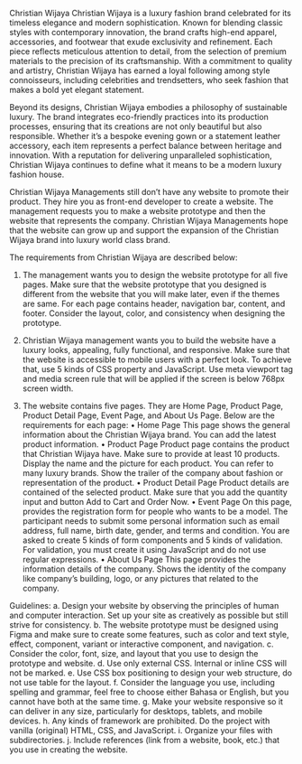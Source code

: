 Christian Wijaya
Christian Wijaya is a luxury fashion brand celebrated for its timeless elegance and modern sophistication. Known for blending classic styles with contemporary innovation, the brand crafts high-end apparel, accessories, and footwear that exude exclusivity and refinement. Each piece reflects meticulous attention to detail, from the selection of premium materials to the precision of its craftsmanship. With a commitment to quality and artistry, Christian Wijaya has earned a loyal following among style connoisseurs, including celebrities and trendsetters, who seek fashion that makes a bold yet elegant statement.

Beyond its designs, Christian Wijaya embodies a philosophy of sustainable luxury. The brand integrates eco-friendly practices into its production processes, ensuring that its creations are not only beautiful but also responsible. Whether it’s a bespoke evening gown or a statement leather accessory, each item represents a perfect balance between heritage and innovation. With a reputation for delivering unparalleled sophistication, Christian Wijaya continues to define what it means to be a modern luxury fashion house.

Christian Wijaya Managements still don’t have any website to promote their product. They hire you as front-end developer to create a website. The management requests you to make a website prototype and then the website that represents the company. Christian Wijaya Managements hope that the website can grow up and support the expansion of the Christian Wijaya brand into luxury world class brand.

The requirements from Christian Wijaya are described below:
1.	The management wants you to design the website prototype for all five pages. Make sure that the website prototype that you designed is different from the website that you will make later, even if the themes are same. For each page contains header, navigation bar, content, and footer. Consider the layout, color, and consistency when designing the prototype.

2.	Christian Wijaya management wants you to build the website have a luxury looks, appealing, fully functional, and responsive. Make sure that the website is accessible to mobile users with a perfect look. To achieve that, use 5 kinds of CSS property and JavaScript. Use meta viewport tag and media screen rule that will be applied if the screen is below 768px screen width.

3.	The website contains five pages. They are Home Page, Product Page, Product Detail Page, Event Page, and About Us Page. Below are the requirements for each page:
•	Home Page
This page shows the general information about the Christian Wijaya brand. You can add the latest product information.
•	Product Page
Product page contains the product that Christian Wijaya have. Make sure to provide at least 10 products. Display the name and the picture for each product. You can refer to many luxury brands. Show the trailer of the company about fashion or representation of the product.
•	Product Detail Page
Product details are contained of the selected product. Make sure that you add the quantity input and button Add to Cart and Order Now.
•	Event Page
On this page, provides the registration form for people who wants to be a model. The participant needs to submit some personal information such as email address, full name, birth date, gender, and terms and condition. You are asked to create 5 kinds of form components and 5 kinds of validation. For validation, you must create it using JavaScript and do not use regular expressions.
•	About Us Page
This page provides the information details of the company. Shows the identity of the company like company’s building, logo, or any pictures that related to the company.

Guidelines:
a.	Design your website by observing the principles of human and computer interaction. Set up your site as creatively as possible but still strive for consistency.
b.	The website prototype must be designed using Figma and make sure to create some features, such as color and text style, effect, component, variant or interactive component, and navigation.
c.	Consider the color, font, size, and layout that you use to design the prototype and website.
d.	Use only external CSS. Internal or inline CSS will not be marked.
e.	Use CSS box positioning to design your web structure, do not use table for the layout.
f.	Consider the language you use, including spelling and grammar, feel free to choose either Bahasa or English, but you cannot have both at the same time.
g.	Make your website responsive so it can deliver in any size, particularly for desktops, tablets, and mobile devices.
h.	Any kinds of framework are prohibited. Do the project with vanilla (original) HTML, CSS, and JavaScript.
i.	Organize your files with subdirectories.
j.	Include references (link from a website, book, etc.) that you use in creating the website.
